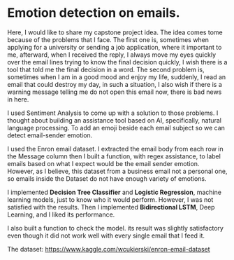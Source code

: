 # Emotion detection on emails.

Here, I would like to share my capstone project idea. The idea comes tome because of the problems that I face. The first one is, sometimes when applying for a university or sending a job application, where it important to me, afterward, when I received the reply, I always move my eyes quickly over the email lines trying to know the final decision quickly, I wish there is a tool that told me the final decision in a word. The second problem is, sometimes when I am in a good mood and enjoy my life, suddenly, I read an email that could destroy my day, in such a situation, I also wish if there is a warning message telling me do not open this email now, there is bad news in here. 

I used Sentiment Analysis to come up with a solution to those problems. I thought about building an assistance tool based on AI, specifically, natural language processing. To add an emoji beside each email subject so we can detect email-sender emotion.

I used the Enron email dataset. I extracted the email body from each row in the Message column then I built a function, with regex assistance, to label emails based on what I expect would be the email sender emotion. However, as I believe, this dataset from a business email not a personal one, so emails inside the Dataset do not have enough variety of emotions. 


I implemented **Decision Tree Classifier** and **Logistic Regression**, machine learning models, just to know who it would perform. However, I was not satisfied with the results. Then I implemented **Bidirectional LSTM**, Deep Learning, and I liked its performance. 

I also built a function to check the model. its result was slightly satisfactory even though it did not work well with every single email that I feed it.


The dataset: https://www.kaggle.com/wcukierski/enron-email-dataset


